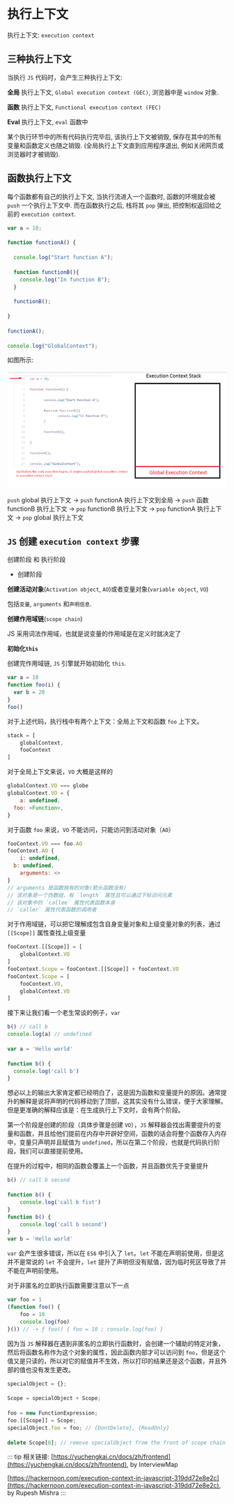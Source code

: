 # 执行上下文

执行上下文: `execution context`

## 三种执行上下文

当执行 `JS` 代码时，会产生三种执行上下文:

**全局** 执行上下文, `Global execution context (GEC)`, 浏览器中是 `window` 对象.

**函数** 执行上下文, `Functional execution context (FEC)`

**Eval** 执行上下文, `eval` 函数中

某个执行环节中的所有代码执行完毕后, 该执行上下文被销毁, 保存在其中的所有变量和函数定义也随之销毁. (全局执行上下文直到应用程序退出, 例如关闭网页或浏览器时才被销毁).

## 函数执行上下文

每个函数都有自己的执行上下文, 当执行流进入一个函数时, 函数的环境就会被 `push` 一个执行上下文中. 而在函数执行之后, 栈将其 `pop` 弹出, 把控制权返回给之前的 `execution context`.

```js
var a = 10;

function functionA() {

  console.log("Start function A");

  function functionB(){
    console.log("In function B");
  }

  functionB();

}

functionA();

console.log("GlobalContext");
```

如图所示:

![](./media/stack.gif)

`push` global 执行上下文 -> `push` functionA 执行上下文到全局 -> `push` 函数 functionB 执行上下文 -> `pop` functionB 执行上下文 -> `pop` functionA 执行上下文 -> `pop` global 执行上下文

## `JS` 创建 `execution context` 步骤

创建阶段 和 执行阶段

- 创建阶段

**创建活动对象**(`Activation object`, `AO`)或者变量对象(`variable object`, `VO`)

包括`变量`, `arguments` 和`声明信息`.

**创建作用域链**(`scope chain`)

JS 采用词法作用域，也就是说变量的作用域是在定义时就决定了

**初始化`this`**

创建完作用域链, `JS` 引擎就开始初始化 `this`.

```js
var a = 10
function foo(i) {
  var b = 20
}
foo()
```

对于上述代码，执行栈中有两个上下文：全局上下文和函数 `foo` 上下文。

```js
stack = [
    globalContext,
    fooContext
]
```

对于全局上下文来说，`VO` 大概是这样的

```js
globalContext.VO === globe
globalContext.VO = {
    a: undefined,
  foo: <Function>,
}
```

对于函数 `foo` 来说，`VO` 不能访问，只能访问到活动对象（`AO`）

```js
fooContext.VO === foo.AO
fooContext.AO {
    i: undefined,
  b: undefined,
    arguments: <>
}
// arguments 是函数独有的对象(箭头函数没有)
// 该对象是一个伪数组，有 `length` 属性且可以通过下标访问元素
// 该对象中的 `callee` 属性代表函数本身
// `caller` 属性代表函数的调用者
```

对于作用域链，可以把它理解成包含自身变量对象和上级变量对象的列表，通过 `[[Scope]]` 属性查找上级变量

```js
fooContext.[[Scope]] = [
    globalContext.VO
]
fooContext.Scope = fooContext.[[Scope]] + fooContext.VO
fooContext.Scope = [
    fooContext.VO,
    globalContext.VO
]
```

接下来让我们看一个老生常谈的例子，`var`

```js
b() // call b
console.log(a) // undefined

var a = 'Hello world'

function b() {
  console.log('call b')
}
```

想必以上的输出大家肯定都已经明白了，这是因为函数和变量提升的原因。通常提升的解释是说将声明的代码移动到了顶部，这其实没有什么错误，便于大家理解。但是更准确的解释应该是：在生成执行上下文时，会有两个阶段。

第一个阶段是创建的阶段（具体步骤是创建 `VO`），`JS` 解释器会找出需要提升的变量和函数，并且给他们提前在内存中开辟好空间，函数的话会将整个函数存入内存中，变量只声明并且赋值为 `undefined`，所以在第二个阶段，也就是代码执行阶段，我们可以直接提前使用。

在提升的过程中，相同的函数会覆盖上一个函数，并且函数优先于变量提升

```js
b() // call b second

function b() {
	console.log('call b fist')
}
function b() {
	console.log('call b second')
}
var b = 'Hello world'
```

`var` 会产生很多错误，所以在 `ES6` 中引入了 `let`。`let` 不能在声明前使用，但是这并不是常说的 `let` 不会提升，`let` 提升了声明但没有赋值，因为临时死区导致了并不能在声明前使用。

对于非匿名的立即执行函数需要注意以下一点

```js
var foo = 1
(function foo() {
    foo = 10
    console.log(foo)
}()) // -> ƒ foo() { foo = 10 ; console.log(foo) }
```

因为当 `JS` 解释器在遇到非匿名的立即执行函数时，会创建一个辅助的特定对象，然后将函数名称作为这个对象的属性，因此函数内部才可以访问到 `foo`，但是这个值又是只读的，所以对它的赋值并不生效，所以打印的结果还是这个函数，并且外部的值也没有发生更改。

```js
specialObject = {};
  
Scope = specialObject + Scope;
  
foo = new FunctionExpression;
foo.[[Scope]] = Scope;
specialObject.foo = foo; // {DontDelete}, {ReadOnly}
  
delete Scope[0]; // remove specialObject from the front of scope chain
```

::: tip 相关链接:
[https://yuchengkai.cn/docs/zh/frontend](https://yuchengkai.cn/docs/zh/frontend), by InterviewMap

[https://hackernoon.com/execution-context-in-javascript-319dd72e8e2c](https://hackernoon.com/execution-context-in-javascript-319dd72e8e2c), by Rupesh Mishra
:::